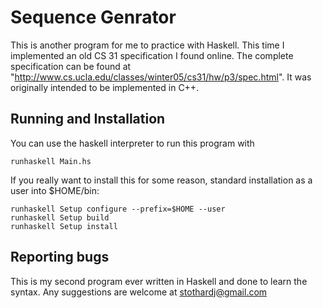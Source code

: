 # Sequence Genrator

This is another program for me to practice with Haskell. This time I implemented an old CS 31 specification I found online. The complete specification can be found at "http://www.cs.ucla.edu/classes/winter05/cs31/hw/p3/spec.html". It was originally intended to be implemented in C++.

## Running and Installation

You can use the haskell interpreter to run this program with

    runhaskell Main.hs

If you really want to install this for some reason, standard installation as a user into $HOME/bin:

    runhaskell Setup configure --prefix=$HOME --user
    runhaskell Setup build
    runhaskell Setup install


## Reporting bugs

This is my second program ever written in Haskell and done to learn the syntax. Any suggestions are welcome at stothardj@gmail.com